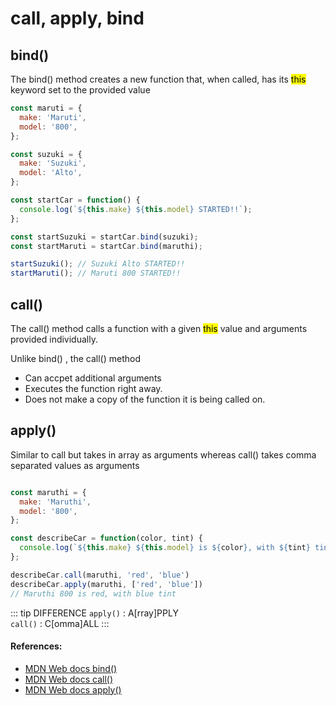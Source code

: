# call, apply, bind

## bind()

The bind() method creates a new function that, when called, has its <mark>this</mark> keyword set to the provided value

```js
const maruti = {
  make: 'Maruti',
  model: '800',
};

const suzuki = {
  make: 'Suzuki',
  model: 'Alto',
};

const startCar = function() {
  console.log(`${this.make} ${this.model} STARTED!!`);
};

const startSuzuki = startCar.bind(suzuki);
const startMaruti = startCar.bind(maruthi);

startSuzuki(); // Suzuki Alto STARTED!!
startMaruti(); // Maruti 800 STARTED!!

```

## call()

The call() method calls a function with a given <mark>this</mark> value and arguments provided individually.

Unlike bind() , the call() method 

- Can accpet additional arguments
- Executes the function right away.
- Does not make a copy of the function it is being called on.

## apply()

Similar to call but takes in array as arguments whereas call() takes comma separated values as arguments

```js

const maruthi = {
  make: 'Maruthi',
  model: '800',
};

const describeCar = function(color, tint) {
  console.log(`${this.make} ${this.model} is ${color}, with ${tint} tint`);
};

describeCar.call(maruthi, 'red', 'blue')
describeCar.apply(maruthi, ['red', 'blue']) 
// Maruthi 800 is red, with blue tint

```

::: tip DIFFERENCE
  `apply()` : A[rray]PPLY <br />
  `call()`  : C[omma]ALL
:::

#### References:

- [MDN Web docs bind()](https://developer.mozilla.org/en-US/docs/Web/JavaScript/Reference/Global_objects/Function/bind)
- [MDN Web docs call()](https://developer.mozilla.org/en-US/docs/Web/JavaScript/Reference/Global_Objects/Function/call)
- [MDN Web docs apply()](https://developer.mozilla.org/en-US/docs/Web/JavaScript/Reference/Global_Objects/Function/apply)
